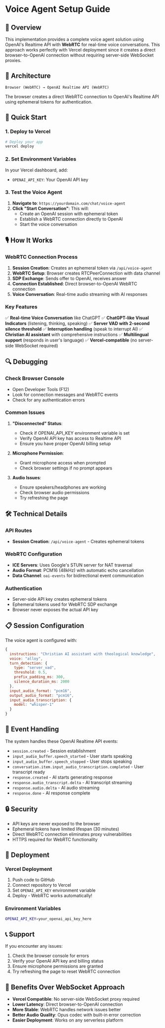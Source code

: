 # Voice Agent Setup Guide

## 🎯 Overview

This implementation provides a complete voice agent solution using OpenAI's Realtime API with **WebRTC** for real-time voice conversations. This approach works perfectly with Vercel deployment since it creates a direct browser-to-OpenAI connection without requiring server-side WebSocket proxies.

## 🔧 Architecture

```
Browser (WebRTC) → OpenAI Realtime API (WebRTC)
```

The browser creates a direct WebRTC connection to OpenAI's Realtime API using ephemeral tokens for authentication.

## 🚀 Quick Start

### 1. Deploy to Vercel

```bash
# Deploy your app
vercel deploy
```

### 2. Set Environment Variables

In your Vercel dashboard, add:
- `OPENAI_API_KEY`: Your OpenAI API key

### 3. Test the Voice Agent

1. **Navigate to**: `https://yourdomain.com/chat/voice-agent`
2. **Click "Start Conversation"**: This will:
   - Create an OpenAI session with ephemeral token
   - Establish a WebRTC connection directly to OpenAI
   - Start the voice conversation

## 🎙️ How It Works

### WebRTC Connection Process

1. **Session Creation**: Creates an ephemeral token via `/api/voice-agent`
2. **WebRTC Setup**: Browser creates RTCPeerConnection with data channel
3. **SDP Exchange**: Sends offer to OpenAI, receives answer
4. **Connection Established**: Direct browser-to-OpenAI WebRTC connection
5. **Voice Conversation**: Real-time audio streaming with AI responses

### Key Features

✅ **Real-time Voice Conversation** like ChatGPT
✅ **ChatGPT-like Visual Indicators** (listening, thinking, speaking)
✅ **Server VAD with 2-second silence threshold** 
✅ **Interruption handling** (speak to interrupt AI)
✅ **Christian AI assistant** with comprehensive instructions
✅ **Multilingual support** (responds in user's language)
✅ **Vercel-compatible** (no server-side WebSocket required)

## 🔍 Debugging

### Check Browser Console
- Open Developer Tools (F12)
- Look for connection messages and WebRTC events
- Check for any authentication errors

### Common Issues

1. **"Disconnected" Status**: 
   - Check if OPENAI_API_KEY environment variable is set
   - Verify OpenAI API key has access to Realtime API
   - Ensure you have proper OpenAI billing setup

2. **Microphone Permission**:
   - Grant microphone access when prompted
   - Check browser settings if no prompt appears

3. **Audio Issues**:
   - Ensure speakers/headphones are working
   - Check browser audio permissions
   - Try refreshing the page

## 🛠️ Technical Details

### API Routes
- **Session Creation**: `/api/voice-agent` - Creates ephemeral tokens

### WebRTC Configuration
- **ICE Servers**: Uses Google's STUN server for NAT traversal
- **Audio Format**: PCM16 (48kHz) with automatic echo cancellation
- **Data Channel**: `oai-events` for bidirectional event communication

### Authentication
- Server-side API key creates ephemeral tokens
- Ephemeral tokens used for WebRTC SDP exchange
- Browser never exposes the actual API key

## 📋 Session Configuration

The voice agent is configured with:

```javascript
{
  instructions: "Christian AI assistant with theological knowledge",
  voice: "alloy",
  turn_detection: {
    type: "server_vad",
    threshold: 0.5,
    prefix_padding_ms: 300,
    silence_duration_ms: 2000
  },
  input_audio_format: "pcm16",
  output_audio_format: "pcm16",
  input_audio_transcription: {
    model: "whisper-1"
  }
}
```

## 🎯 Event Handling

The system handles these OpenAI Realtime API events:

- `session.created` - Session establishment
- `input_audio_buffer.speech_started` - User starts speaking
- `input_audio_buffer.speech_stopped` - User stops speaking
- `conversation.item.input_audio_transcription.completed` - User transcript ready
- `response.created` - AI starts generating response
- `response.audio_transcript.delta` - AI transcript streaming
- `response.audio.delta` - AI audio streaming
- `response.done` - AI response complete

## 🔒 Security

- API keys are never exposed to the browser
- Ephemeral tokens have limited lifespan (30 minutes)
- Direct WebRTC connection eliminates proxy vulnerabilities
- HTTPS required for WebRTC functionality

## 🚀 Deployment

### Vercel Deployment
1. Push code to GitHub
2. Connect repository to Vercel
3. Set `OPENAI_API_KEY` environment variable
4. Deploy - WebRTC works automatically!

### Environment Variables
```bash
OPENAI_API_KEY=your_openai_api_key_here
```

## 📞 Support

If you encounter any issues:
1. Check the browser console for errors
2. Verify your OpenAI API key and billing status
3. Ensure microphone permissions are granted
4. Try refreshing the page to reset WebRTC connection

## 🎉 Benefits Over WebSocket Approach

- **Vercel Compatible**: No server-side WebSocket proxy required
- **Lower Latency**: Direct browser-to-OpenAI connection
- **More Stable**: WebRTC handles network issues better
- **Better Audio Quality**: Opus codec with built-in error correction
- **Easier Deployment**: Works on any serverless platform 